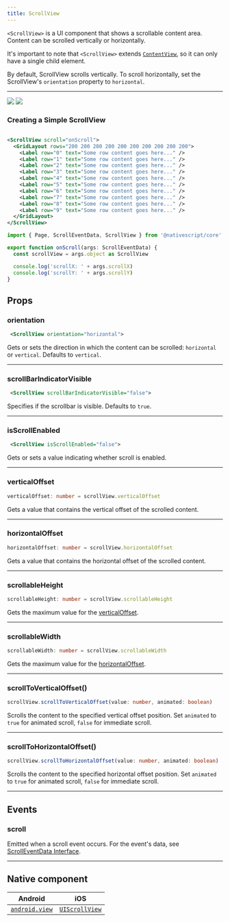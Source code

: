 ```yaml
---
title: ScrollView
---
```


`<ScrollView>` is a UI component that shows a scrollable content area. Content can be scrolled vertically or horizontally.

It's important to note that `<ScrollView>` extends [`ContentView`](https://docs.nativescript.org/api-reference/classes/contentview), so it can only have a single child element.

By default, ScrollView scrolls vertically. To scroll horizontally, set the ScrollView's `orientation` property to `horizontal`.

---

<DeviceFrame type="ios">
<img  src="https://raw.githubusercontent.com/nativescript-vue/nativescript-vue-ui-tests/master/screenshots/ios-simulator103iPhone6/ScrollView.png"/>
</DeviceFrame>
<DeviceFrame type="android">
<img src="https://raw.githubusercontent.com/nativescript-vue/nativescript-vue-ui-tests/master/screenshots/android23/ScrollView.png" />
</DeviceFrame>

### Creating a Simple ScrollView

<!-- /// flavor plain -->

```xml

<ScrollView scroll="onScroll">
  <GridLayout rows="200 200 200 200 200 200 200 200 200 200">
    <Label row="0" text="Some row content goes here..." />
    <Label row="1" text="Some row content goes here..." />
    <Label row="2" text="Some row content goes here..." />
    <Label row="3" text="Some row content goes here..." />
    <Label row="4" text="Some row content goes here..." />
    <Label row="5" text="Some row content goes here..." />
    <Label row="6" text="Some row content goes here..." />
    <Label row="7" text="Some row content goes here..." />
    <Label row="8" text="Some row content goes here..." />
    <Label row="9" text="Some row content goes here..." />
  </GridLayout>
</ScrollView>
```

```ts
import { Page, ScrollEventData, ScrollView } from '@nativescript/core'

export function onScroll(args: ScrollEventData) {
  const scrollView = args.object as ScrollView

  console.log('scrollX: ' + args.scrollX)
  console.log('scrollY: ' + args.scrollY)
}
```

<!-- ///

/// flavor angular

```xml
<ScrollView (scroll)="onScroll($event)">
  <GridLayout rows="200 200 200 200 200 200 200 200 200 200">
    <Label row="0" text="Some row content goes here..."></label>
    <Label row="1" text="Some row content goes here..."></label>
    <Label row="2" text="Some row content goes here..."></label>
    <Label row="3" text="Some row content goes here..."></label>
    <Label row="4" text="Some row content goes here..."></label>
    <Label row="5" text="Some row content goes here..."></label>
    <Label row="6" text="Some row content goes here..."></label>
    <Label row="7" text="Some row content goes here..."></label>
    <Label row="8" text="Some row content goes here..."></label>
    <Label row="9" text="Some row content goes here..."></label>
  </GridLayout>
</ScrollView>
```

```ts
import { Component } from '@angular/core'
import { ScrollView, ScrollEventData } from '@nativescript/core'

@Component({
  moduleId: module.id,
  templateUrl: './tips-and-tricks.component.html'
})
export class TipsAndTricksComponent {
  onScroll(args: ScrollEventData) {
    const scrollView = args.object as ScrollView

    console.log('scrollX: ' + args.scrollX)
    console.log('scrollY: ' + args.scrollY)
  }
}
```

///

/// flavor vue

```xml
<ScrollView orientation="horizontal">
  <StackLayout orientation="horizontal">
    <Label text="this" />
    <Label text="text" />
    <Label text="scrolls" />
    <Label text="horizontally" />
    <Label text="if necessary" />
  </StackLayout>
</ScrollView>
```

///

/// flavor svelte

```xml
<scrollView orientation="horizontal">
  <stackLayout orientation="horizontal">
    <Label text="this" />
    <Label text="text" />
    <Label text="scrolls" />
    <Label text="horizontally" />
    <Label text="if necessary" />
  </stackLayout>
</scrollView>
```

///

/// flavor react

```xml
<scrollView orientation="horizontal">
  <stackLayout orientation="horizontal">
    <Label text="this" />
    <Label text="text" />
    <Label text="scrolls" />
    <Label text="horizontally" />
    <Label text="if necessary" />
  </stackLayout>
</scrollView>
```

///
-->

## Props

### orientation

```xml
 <ScrollView orientation="horizontal">
```

Gets or sets the direction in which the content can be scrolled: `horizontal` or `vertical`. Defaults to `vertical`.

---

### scrollBarIndicatorVisible

```xml
 <ScrollView scrollBarIndicatorVisible="false">
```

Specifies if the scrollbar is visible. Defaults to `true`.

---

### isScrollEnabled

```xml
 <ScrollView isScrollEnabled="false">
```

Gets or sets a value indicating whether scroll is enabled.

---

### verticalOffset

```ts
verticalOffset: number = scrollView.verticalOffset
```

Gets a value that contains the vertical offset of the scrolled content.

---

### horizontalOffset

```ts
horizontalOffset: number = scrollView.horizontalOffset
```

Gets a value that contains the horizontal offset of the scrolled content.

---

### scrollableHeight

```ts
scrollableHeight: number = scrollView.scrollableHeight
```

Gets the maximum value for the [verticalOffset](#verticaloffset).

---

### scrollableWidth

```ts
scrollableWidth: number = scrollView.scrollableWidth
```

Gets the maximum value for the [horizontalOffset](#horizontaloffset).

---

### scrollToVerticalOffset()

```ts
scrollView.scrollToVerticalOffset(value: number, animated: boolean)
```

Scrolls the content to the specified vertical offset position. Set `animated` to `true` for animated scroll, `false` for immediate scroll.

---

### scrollToHorizontalOffset()

```ts
scrollView.scrollToHorizontalOffset(value: number, animated: boolean)
```

Scrolls the content to the specified horizontal offset position. Set `animated` to `true` for animated scroll, `false` for immediate scroll.

---

## Events

### scroll

Emitted when a scroll event occurs. For the event's data, see [ScrollEventData Interface](https://docs.nativescript.org/api-reference/interfaces/scrolleventdata).

---

## Native component

| Android                                                                          | iOS                                                                            |
| -------------------------------------------------------------------------------- | ------------------------------------------------------------------------------ |
| [`android.view`](https://developer.android.com/reference/android/view/View.html) | [`UIScrollView`](https://developer.apple.com/documentation/uikit/uiscrollview) |
